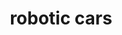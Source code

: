 ---
layout: page
title: robotic cars
description: probabilistic inference, planning and search, localization, tracking and control
img: assets/img/ai4r_cropped.png
redirect: https://github.com/xkhainguyen/ai-robotics-udacity
importance: 2
category: online course
---